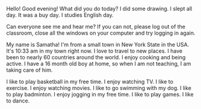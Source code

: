 
Hello! Good evening! What did you do today?
I did some drawing. I slept all day. It was a buy day. I studies English day.

Can everyone see me and hear me? If you can not, please log out of the classroom, close all the windows on your computer and try logging in again.

My name is Samatha! I'm from a small town in New York State in the USA. It's 10:33 am in my town right now. I love to travel to new places. I have been to nearly 60 countries around the world. I enjoy cooking and being active. I have a 16 month old boy at home, so when I am not teaching, I am taking care of him.

I like to play basketball in my free time. I enjoy watching TV. I like to exercise. I enjoy watching movies. I like to go swimming with my dog. I like to play badminton. I enjoy jogging in my free time. I like to play games. I like to dance.


